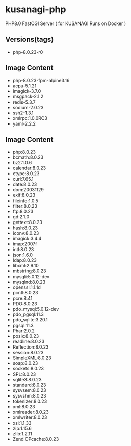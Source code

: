 # kusanagi-php
PHP8.0 FastCGI Server ( for KUSANAGI Runs on Docker )

## Versions(tags)
- php-8.0.23-r0

## Image Content
- php-8.0.23-fpm-alpine3.16
- acpu-5.1.21
- imagick-3.7.0
- msgpack-2.1.2
- redis-5.3.7
- sodium-2.0.23
- ssh2-1.3.1
- xmlrpc:1.0.0RC3
- yaml-2.2.2

## Image Content
- php:8.0.23
- bcmath:8.0.23
- bz2:1.0.6
- calendar:8.0.23
- ctype:8.0.23
- curl:7.65.1
- date:8.0.23
- dom:20031129
- exif:8.0.23
- fileinfo:1.0.5
- filter:8.0.23
- ftp:8.0.23
- gd:2.1.0
- gettext:8.0.23
- hash:8.0.23
- iconv:8.0.23
- imagick:3.4.4
- imap:2007f
- intl:8.0.23
- json:1.6.0
- ldap:8.0.23
- libxml:2.9.10
- mbstring:8.0.23
- mysqli:5.0.12-dev
- mysqlnd:8.0.23
- openssl:1.1.1d
- pcntl:8.0.23
- pcre:8.41
- PDO:8.0.23
- pdo_mysql:5.0.12-dev
- pdo_pgsql:11.3
- pdo_sqlite:3.20.1
- pgsql:11.3
- Phar:2.0.2
- posix:8.0.23
- readline:8.0.23
- Reflection:8.0.23
- session:8.0.23
- SimpleXML:8.0.23
- soap:8.0.23
- sockets:8.0.23
- SPL:8.0.23
- sqlite3:8.0.23
- standard:8.0.23
- sysvsem:8.0.23
- sysvshm:8.0.23
- tokenizer:8.0.23
- xml:8.0.23
- xmlreader:8.0.23
- xmlwriter:8.0.23
- xsl:1.1.33
- zip:1.15.6
- zlib:1.2.11
- Zend OPcache:8.0.23

